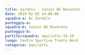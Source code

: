 ```yaml
---
title: Gardolo - Junior Bk Rovereto
date: 2019-02-02 14:00:00
squadra-a: Bc Gardolo
punteggio-a: 
squadra-b: Junior Bk Rovereto
punteggio-b: 
partite/squadra: aquilotti-18-19
luogo: Centro Sportivo Trento Nord
categoria: aquilotti
---
```

